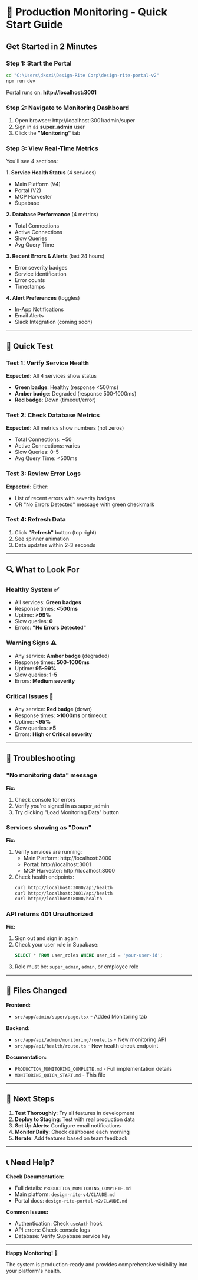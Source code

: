 # 🚀 Production Monitoring - Quick Start Guide

## Get Started in 2 Minutes

### Step 1: Start the Portal

```bash
cd "C:\Users\dkozi\Design-Rite Corp\design-rite-portal-v2"
npm run dev
```

Portal runs on: **http://localhost:3001**

### Step 2: Navigate to Monitoring Dashboard

1. Open browser: http://localhost:3001/admin/super
2. Sign in as **super_admin** user
3. Click the **"Monitoring"** tab

### Step 3: View Real-Time Metrics

You'll see 4 sections:

**1. Service Health Status** (4 services)
- Main Platform (V4)
- Portal (V2)
- MCP Harvester
- Supabase

**2. Database Performance** (4 metrics)
- Total Connections
- Active Connections
- Slow Queries
- Avg Query Time

**3. Recent Errors & Alerts** (last 24 hours)
- Error severity badges
- Service identification
- Error counts
- Timestamps

**4. Alert Preferences** (toggles)
- In-App Notifications
- Email Alerts
- Slack Integration (coming soon)

---

## 🧪 Quick Test

### Test 1: Verify Service Health

**Expected:** All 4 services show status
- **Green badge**: Healthy (response <500ms)
- **Amber badge**: Degraded (response 500-1000ms)
- **Red badge**: Down (timeout/error)

### Test 2: Check Database Metrics

**Expected:** All metrics show numbers (not zeros)
- Total Connections: ~50
- Active Connections: varies
- Slow Queries: 0-5
- Avg Query Time: <500ms

### Test 3: Review Error Logs

**Expected:** Either:
- List of recent errors with severity badges
- OR "No Errors Detected" message with green checkmark

### Test 4: Refresh Data

1. Click **"Refresh"** button (top right)
2. See spinner animation
3. Data updates within 2-3 seconds

---

## 🔍 What to Look For

### Healthy System ✅

- All services: **Green badges**
- Response times: **<500ms**
- Uptime: **>99%**
- Slow queries: **0**
- Errors: **"No Errors Detected"**

### Warning Signs ⚠️

- Any service: **Amber badge** (degraded)
- Response times: **500-1000ms**
- Uptime: **95-99%**
- Slow queries: **1-5**
- Errors: **Medium severity**

### Critical Issues 🚨

- Any service: **Red badge** (down)
- Response times: **>1000ms** or timeout
- Uptime: **<95%**
- Slow queries: **>5**
- Errors: **High or Critical severity**

---

## 🐛 Troubleshooting

### "No monitoring data" message

**Fix:**
1. Check console for errors
2. Verify you're signed in as super_admin
3. Try clicking "Load Monitoring Data" button

### Services showing as "Down"

**Fix:**
1. Verify services are running:
   - Main Platform: http://localhost:3000
   - Portal: http://localhost:3001
   - MCP Harvester: http://localhost:8000
2. Check health endpoints:
   ```bash
   curl http://localhost:3000/api/health
   curl http://localhost:3001/api/health
   curl http://localhost:8000/health
   ```

### API returns 401 Unauthorized

**Fix:**
1. Sign out and sign in again
2. Check your user role in Supabase:
   ```sql
   SELECT * FROM user_roles WHERE user_id = 'your-user-id';
   ```
3. Role must be: `super_admin`, `admin`, or employee role

---

## 📁 Files Changed

**Frontend:**
- `src/app/admin/super/page.tsx` - Added Monitoring tab

**Backend:**
- `src/app/api/admin/monitoring/route.ts` - New monitoring API
- `src/app/api/health/route.ts` - New health check endpoint

**Documentation:**
- `PRODUCTION_MONITORING_COMPLETE.md` - Full implementation details
- `MONITORING_QUICK_START.md` - This file

---

## 🎯 Next Steps

1. **Test Thoroughly**: Try all features in development
2. **Deploy to Staging**: Test with real production data
3. **Set Up Alerts**: Configure email notifications
4. **Monitor Daily**: Check dashboard each morning
5. **Iterate**: Add features based on team feedback

---

## 📞 Need Help?

**Check Documentation:**
- Full details: `PRODUCTION_MONITORING_COMPLETE.md`
- Main platform: `design-rite-v4/CLAUDE.md`
- Portal docs: `design-rite-portal-v2/CLAUDE.md`

**Common Issues:**
- Authentication: Check `useAuth` hook
- API errors: Check console logs
- Database: Verify Supabase service key

---

**Happy Monitoring!** 🎉

The system is production-ready and provides comprehensive visibility into your platform's health.

